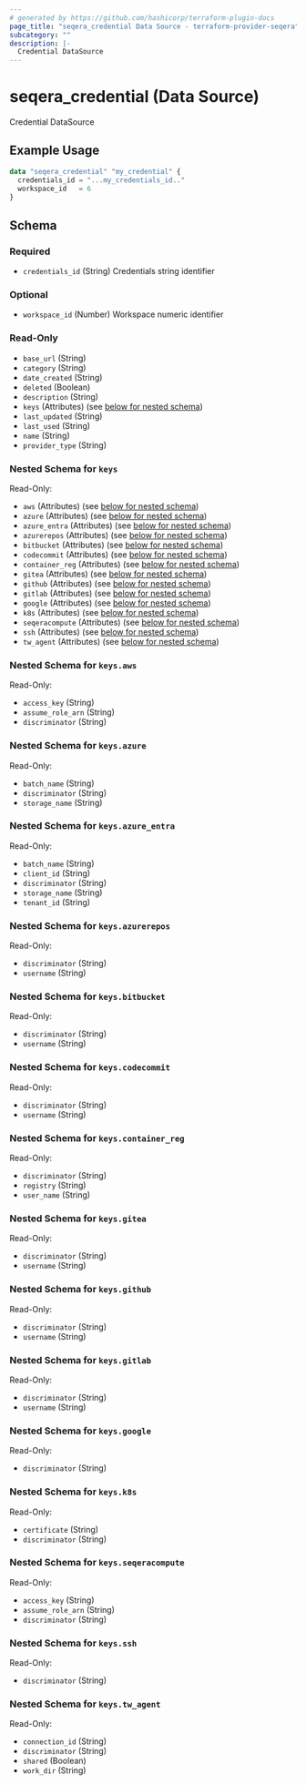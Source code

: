 ```yaml
---
# generated by https://github.com/hashicorp/terraform-plugin-docs
page_title: "seqera_credential Data Source - terraform-provider-seqera"
subcategory: ""
description: |-
  Credential DataSource
---
```


# seqera_credential (Data Source)

Credential DataSource

## Example Usage

```terraform
data "seqera_credential" "my_credential" {
  credentials_id = "...my_credentials_id.."
  workspace_id   = 6
}
```

<!-- schema generated by tfplugindocs -->
## Schema

### Required

- `credentials_id` (String) Credentials string identifier

### Optional

- `workspace_id` (Number) Workspace numeric identifier

### Read-Only

- `base_url` (String)
- `category` (String)
- `date_created` (String)
- `deleted` (Boolean)
- `description` (String)
- `keys` (Attributes) (see [below for nested schema](#nestedatt--keys))
- `last_updated` (String)
- `last_used` (String)
- `name` (String)
- `provider_type` (String)

<a id="nestedatt--keys"></a>
### Nested Schema for `keys`

Read-Only:

- `aws` (Attributes) (see [below for nested schema](#nestedatt--keys--aws))
- `azure` (Attributes) (see [below for nested schema](#nestedatt--keys--azure))
- `azure_entra` (Attributes) (see [below for nested schema](#nestedatt--keys--azure_entra))
- `azurerepos` (Attributes) (see [below for nested schema](#nestedatt--keys--azurerepos))
- `bitbucket` (Attributes) (see [below for nested schema](#nestedatt--keys--bitbucket))
- `codecommit` (Attributes) (see [below for nested schema](#nestedatt--keys--codecommit))
- `container_reg` (Attributes) (see [below for nested schema](#nestedatt--keys--container_reg))
- `gitea` (Attributes) (see [below for nested schema](#nestedatt--keys--gitea))
- `github` (Attributes) (see [below for nested schema](#nestedatt--keys--github))
- `gitlab` (Attributes) (see [below for nested schema](#nestedatt--keys--gitlab))
- `google` (Attributes) (see [below for nested schema](#nestedatt--keys--google))
- `k8s` (Attributes) (see [below for nested schema](#nestedatt--keys--k8s))
- `seqeracompute` (Attributes) (see [below for nested schema](#nestedatt--keys--seqeracompute))
- `ssh` (Attributes) (see [below for nested schema](#nestedatt--keys--ssh))
- `tw_agent` (Attributes) (see [below for nested schema](#nestedatt--keys--tw_agent))

<a id="nestedatt--keys--aws"></a>
### Nested Schema for `keys.aws`

Read-Only:

- `access_key` (String)
- `assume_role_arn` (String)
- `discriminator` (String)


<a id="nestedatt--keys--azure"></a>
### Nested Schema for `keys.azure`

Read-Only:

- `batch_name` (String)
- `discriminator` (String)
- `storage_name` (String)


<a id="nestedatt--keys--azure_entra"></a>
### Nested Schema for `keys.azure_entra`

Read-Only:

- `batch_name` (String)
- `client_id` (String)
- `discriminator` (String)
- `storage_name` (String)
- `tenant_id` (String)


<a id="nestedatt--keys--azurerepos"></a>
### Nested Schema for `keys.azurerepos`

Read-Only:

- `discriminator` (String)
- `username` (String)


<a id="nestedatt--keys--bitbucket"></a>
### Nested Schema for `keys.bitbucket`

Read-Only:

- `discriminator` (String)
- `username` (String)


<a id="nestedatt--keys--codecommit"></a>
### Nested Schema for `keys.codecommit`

Read-Only:

- `discriminator` (String)
- `username` (String)


<a id="nestedatt--keys--container_reg"></a>
### Nested Schema for `keys.container_reg`

Read-Only:

- `discriminator` (String)
- `registry` (String)
- `user_name` (String)


<a id="nestedatt--keys--gitea"></a>
### Nested Schema for `keys.gitea`

Read-Only:

- `discriminator` (String)
- `username` (String)


<a id="nestedatt--keys--github"></a>
### Nested Schema for `keys.github`

Read-Only:

- `discriminator` (String)
- `username` (String)


<a id="nestedatt--keys--gitlab"></a>
### Nested Schema for `keys.gitlab`

Read-Only:

- `discriminator` (String)
- `username` (String)


<a id="nestedatt--keys--google"></a>
### Nested Schema for `keys.google`

Read-Only:

- `discriminator` (String)


<a id="nestedatt--keys--k8s"></a>
### Nested Schema for `keys.k8s`

Read-Only:

- `certificate` (String)
- `discriminator` (String)


<a id="nestedatt--keys--seqeracompute"></a>
### Nested Schema for `keys.seqeracompute`

Read-Only:

- `access_key` (String)
- `assume_role_arn` (String)
- `discriminator` (String)


<a id="nestedatt--keys--ssh"></a>
### Nested Schema for `keys.ssh`

Read-Only:

- `discriminator` (String)


<a id="nestedatt--keys--tw_agent"></a>
### Nested Schema for `keys.tw_agent`

Read-Only:

- `connection_id` (String)
- `discriminator` (String)
- `shared` (Boolean)
- `work_dir` (String)

